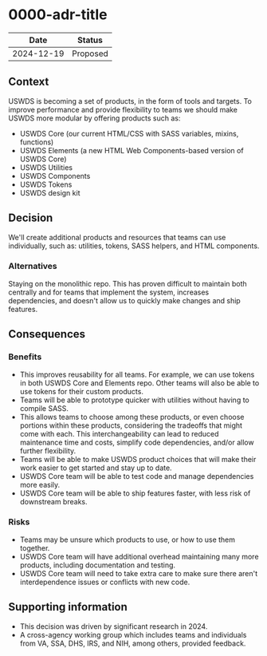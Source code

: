 <!--
The record number and the title should be in the filename.
For example:
/decisions/0000-adr-title.md
-->

<!--
PR Title:
ADR Proposal: A brief description
-->

# 0000-adr-title

| Date       | Status   |
| ---------- | -------- |
| 2024-12-19 | Proposed |

<!--
Status options:
- Draft
- Proposed
- Approved
- Rejected
- Deprecated
- Superseded
-->

## Context

USWDS is becoming a set of products, in the form of tools and targets. To improve performance and provide flexibility to teams we should make USWDS more modular by offering products such as:

- USWDS Core (our current HTML/CSS with SASS variables, mixins, functions)
- USWDS Elements (a new HTML Web Components-based version of USWDS Core)
- USWDS Utilities
- USWDS Components
- USWDS Tokens
- USWDS design kit

## Decision

We'll create additional products and resources that teams can use individually, such as: utilities, tokens, SASS helpers, and HTML components.

### Alternatives

Staying on the monolithic repo. This has proven difficult to maintain both centrally and for teams that implement the system, increases dependencies, and doesn't allow us to quickly make changes and ship features.

## Consequences

### Benefits

- This improves reusability for all teams. For example, we can use tokens in both USWDS Core and Elements repo. Other teams will also be able to use tokens for their custom products.
- Teams will be able to prototype quicker with utilities without having to compile SASS.
- This allows teams to choose among these products, or even choose portions within these products, considering the tradeoffs that might come with each. This interchangeability can lead to reduced maintenance time and costs, simplify code dependencies, and/or allow further flexibility.
- Teams will be able to make USWDS product choices that will make their work easier to get started and stay up to date.
- USWDS Core team will be able to test code and manage dependencies more easily.
- USWDS Core team will be able to ship features faster, with less risk of downstream breaks.

### Risks

- Teams may be unsure which products to use, or how to use them together.
- USWDS Core team will have additional overhead maintaining many more products, including documentation and testing.
- USWDS Core team will need to take extra care to make sure there aren't interdependence issues or conflicts with new code.

## Supporting information

- This decision was driven by significant research in 2024.
- A cross-agency working group which includes teams and individuals from VA, SSA, DHS, IRS, and NIH, among others, provided feedback.
